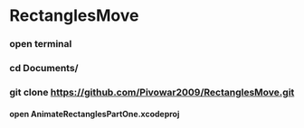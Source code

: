 # RectanglesMove

### open terminal 

### cd Documents/ 

### git clone https://github.com/Pivowar2009/RectanglesMove.git

#### open AnimateRectanglesPartOne.xcodeproj
